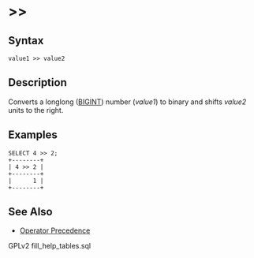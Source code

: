 # >>

## Syntax

```
value1 >> value2
```

## Description

Converts a longlong ([BIGINT](../../../data-types/data-types-numeric-data-types/bigint.md)) number (_value1_) to binary and shifts _value2_ units to the right.

## Examples

```
SELECT 4 >> 2;
+--------+
| 4 >> 2 |
+--------+
|      1 |
+--------+
```

## See Also

* [Operator Precedence](../../../sql-structure/operators/operator-precedence.md)

GPLv2 fill\_help\_tables.sql
